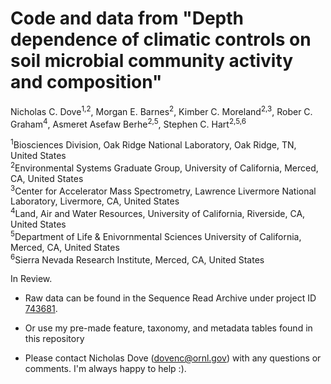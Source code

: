 # Code and data from "Depth dependence of climatic controls on soil microbial community activity and composition"

Nicholas C. Dove<sup>1,2</sup>, Morgan E. Barnes<sup>2</sup>, Kimber C. Moreland<sup>2,3</sup>, Rober C. Graham<sup>4</sup>, Asmeret Asefaw Berhe<sup>2,5</sup>, Stephen C. Hart<sup>2,5,6</sup>

<sup>1</sup>Biosciences Division, Oak Ridge National Laboratory, Oak Ridge, TN, United States<br>
<sup>2</sup>Environmental Systems Graduate Group, University of California, Merced, CA, United States<br>
<sup>3</sup>Center for Accelerator Mass Spectrometry, Lawrence Livermore National Laboratory, Livermore, CA, United States<br>
<sup>4</sup>Land, Air and Water Resources, University of California, Riverside, CA, United States<br>
<sup>5</sup>Department of Life & Enivornmental Sciences University of California, Merced, CA, United States<br>
<sup>6</sup>Sierra Nevada Research Institute, Merced, CA, United States<br>

In Review.

- Raw data can be found in the Sequence Read Archive under project ID <a href="https://www.ncbi.nlm.nih.gov/bioproject/PRJNA743681">743681</a>.

- Or use my pre-made feature, taxonomy, and metadata tables found in this repository

- Please contact Nicholas Dove (dovenc@ornl.gov) with any questions or comments. I'm always happy to help :).
